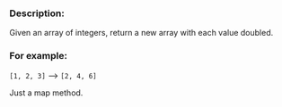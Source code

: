### Description:

Given an array of integers, return a new array with each value doubled.

### For example:

`[1, 2, 3]` --> `[2, 4, 6]`

Just a map method. 